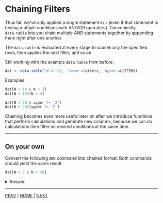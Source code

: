 # Chaining Filters

Thus far, we've only applied a single statement in `i` (even if that
statement is testing multiple conditions with AND/OR operators).
Conveniently, `data.table` lets you chain multiple AND statements
together by appending them right after one another.

The `data.table` is evaluated at every stage to subset only the
specified rows, then applies the next filter, and so on.

Still working with the example `data.table` from before:
```R
dat <- data.table('N'=1:26, 'lower'=letters, 'upper'=LETTERS)
```

Examples:
```R
dat[N < 10 & N > 3]
dat[N < 10][N > 3]

dat[N > 20 & upper != 'Z']
dat[N > 20][upper != 'Z']
```

Chaining becomes even more useful later on after we introduce functions
that perform calculations and generate new columns, because we can
do calculations then filter on desired conditions at the same time.

---
## On your own

Convert the following `AND` command into chained format. Both commands
should yield the same result.
```R
dat[N > 5 & N < 20]
```

<details><summary>Answer</summary>
 
```R
dat[N >  5][N < 20]
dat[N < 20][N >  5]      # equivalent
```

</details>


---

[PREV](B.md) | [HOME](/README.md) | [NEXT](D.md)

